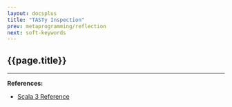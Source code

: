 ```yaml
---
layout: docsplus
title: "TASTy Inspection"
prev: metaprogramming/reflection
next: soft-keywords
---
```


## {{page.title}}



---

**References:**
- [Scala 3 Reference](https://docs.scala-lang.org/scala3/reference/metaprogramming/tasty-inspect.html)
